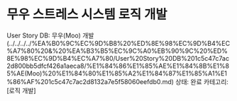 # 무우 스트레스 시스템 로직 개발

User Story DB: 무우(Moo) 개발 (../../../../%EA%B0%9C%EC%9D%B8%20%ED%8E%98%EC%9D%B4%EC%A7%80%20&%20%EA%B3%B5%EC%9C%A0%EB%90%9C%20%ED%8E%98%EC%9D%B4%EC%A7%80/User%20Story%20DB%201c5c47c7ac2d800bb5dfcf426a1aeca8/%E1%84%86%E1%85%AE%E1%84%8B%E1%85%AE(Moo)%20%E1%84%80%E1%85%A2%E1%84%87%E1%85%A1%E1%86%AF%201c5c47c7ac2d8132a7e5f58060eefdb0.md)
상태: 완료
카테고리: [로직 개발]